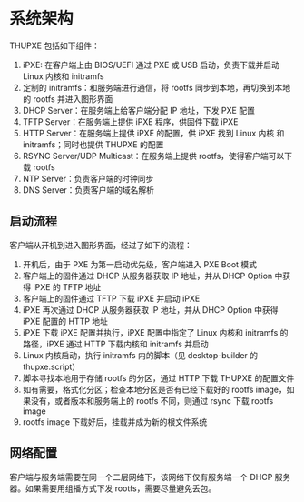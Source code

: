 # 系统架构

THUPXE 包括如下组件：

1. iPXE: 在客户端上由 BIOS/UEFI 通过 PXE 或 USB 启动，负责下载并启动 Linux 内核和 initramfs
2. 定制的 initramfs：和服务端进行通信，将 rootfs 同步到本地，再切换到本地的 rootfs 并进入图形界面
3. DHCP Server：在服务端上给客户端分配 IP 地址，下发 PXE 配置
4. TFTP Server：在服务端上提供 iPXE 程序，供固件下载 iPXE
5. HTTP Server：在服务端上提供 iPXE 的配置，供 iPXE 找到 Linux 内核 和 initramfs；同时也提供 THUPXE 的配置
5. RSYNC Server/UDP Multicast：在服务端上提供 rootfs，使得客户端可以下载 rootfs
6. NTP Server：负责客户端的时钟同步
7. DNS Server：负责客户端的域名解析

## 启动流程

客户端从开机到进入图形界面，经过了如下的流程：

1. 开机后，由于 PXE 为第一启动优先级，客户端进入 PXE Boot 模式
2. 客户端上的固件通过 DHCP 从服务器获取 IP 地址，并从 DHCP Option 中获得 iPXE 的 TFTP 地址
3. 客户端上的固件通过 TFTP 下载 iPXE 并启动 iPXE
4. iPXE 再次通过 DHCP 从服务器获取 IP 地址，并从 DHCP Option 中获得 iPXE 配置的 HTTP 地址
5. iPXE 下载 iPXE 配置并执行，iPXE 配置中指定了 Linux 内核和 initramfs 的路径，iPXE 通过 HTTP 下载内核和 initramfs 并启动
6. Linux 内核启动，执行 initramfs 内的脚本（见 desktop-builder 的 thupxe.script）
7. 脚本寻找本地用于存储 rootfs 的分区，通过 HTTP 下载 THUPXE 的配置文件
8. 如有需要，格式化分区；检查本地分区是否有已经下载好的 rootfs image，如果没有，或者版本和服务端上的 rootfs 不同，则通过 rsync 下载 rootfs image
9. rootfs image 下载好后，挂载并成为新的根文件系统

## 网络配置

客户端与服务端需要在同一个二层网络下，该网络下仅有服务端一个 DHCP 服务器。如果需要用组播方式下发 rootfs，需要尽量避免丢包。
